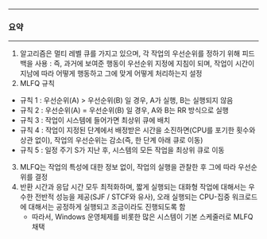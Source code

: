 -----
### 요약
-----
1. 알고리즘은 멀티 레벨 큐를 가지고 있으며, 각 작업의 우선순위를 정하기 위해 피드백을 사용 : 즉, 과거에 보여준 행동이 우선순위 지정에 지침이 되며, 작업이 시간이 지남에 따라 어떻게 행동하고 그에 맞게 어떻게 처리하는지 설정
2. MLFQ 규칙
  - 규칙 1 :  우선순위(A) > 우선순위(B) 일 경우, A가 실행, B는 실행되지 않음
  - 규칙 2 :  우선순위(A) = 우선순위(B) 일 경우, A와 B는 RR 방식으로 실행
  - 규칙 3 : 작업이 시스템에 들어가면 최상위 큐에 배치
  - 규칙 4 : 작업이 지정된 단계에서 배정받은 시간을 소진하면(CPU를 포기한 횟수와 상관 없이), 작업의 우선순위는 감소(즉, 한 단계 아래 큐로 이동)
  - 규칙 5 : 일정 주기 S가 지난 후, 시스템의 모든 작업을 최상위 큐로 이동

3. MLFQ는 작업의 특성에 대한 정보 없이, 작업의 실행을 관찰한 후 그에 따라 우선순위를 결정
4. 반환 시간과 응답 시간 모두 최적화하며, 짧게 실행되는 대화형 작업에 대해서는 우수한 전반적 성능을 제공(SJF / STCF와 유사), 오래 실행되는 CPU-집중 워크로드에 대해서는 공정하게 실행되고 조금이라도 진행되도록 함
   - 따라서, Windows 운영체제를 비롯한 많은 시스템이 기본 스케줄러로 MLFQ 채택

